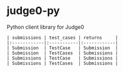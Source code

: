 # judge0-py

Python client library for Judge0

    | submissions | test_cases | returns     |
    |:------------|:-----------|:------------|
    | Submission  | TestCase   | Submission  |
    | Submission  | TestCases  | Submissions |
    | Submissions | TestCase   | Submissions |
    | Submissions | TestCases  | Submissions |